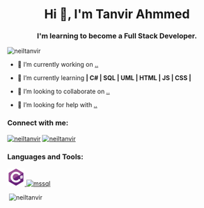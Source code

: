 <h1 align="center">Hi 👋, I'm Tanvir Ahmmed</h1>
<h3 align="center">I'm learning to become a Full Stack Developer.</h3>

<p align="left"> <img src="https://komarev.com/ghpvc/?username=neiltanvir&label=Profile%20views&color=0e75b6&style=flat" alt="neiltanvir" /> </p>

- 🔭 I’m currently working on [..](...)

- 🌱 I’m currently learning **| C# | SQL | UML | HTML | JS | CSS |**

- 👯 I’m looking to collaborate on [..](...)

- 🤝 I’m looking for help with [..](...)

<h3 align="left">Connect with me:</h3>
<p align="left">
<a href="https://linkedin.com/in/neiltanvir" target="blank"><img align="center" src="https://raw.githubusercontent.com/rahuldkjain/github-profile-readme-generator/master/src/images/icons/Social/linked-in-alt.svg" alt="neiltanvir" height="30" width="40" /></a>
<a href="https://fb.com/neiltanvir" target="blank"><img align="center" src="https://raw.githubusercontent.com/rahuldkjain/github-profile-readme-generator/master/src/images/icons/Social/facebook.svg" alt="neiltanvir" height="30" width="40" /></a>
</p>

<h3 align="left">Languages and Tools:</h3>
<p align="left"> <a href="https://www.w3schools.com/cs/" target="_blank" rel="noreferrer"> <img src="https://raw.githubusercontent.com/devicons/devicon/master/icons/csharp/csharp-original.svg" alt="csharp" width="40" height="40"/> </a> <a href="https://www.microsoft.com/en-us/sql-server" target="_blank" rel="noreferrer"> <img src="https://www.svgrepo.com/show/303229/microsoft-sql-server-logo.svg" alt="mssql" width="40" height="40"/> </a> </p>

<p>&nbsp;<img align="center" src="https://github-readme-stats.vercel.app/api?username=neiltanvir&show_icons=true&locale=en" alt="neiltanvir" /></p>

